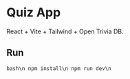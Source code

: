# Quiz App
 React + Vite + Tailwind + Open Trivia DB.
## Run
```bash\n npm install\n npm run dev\n```
